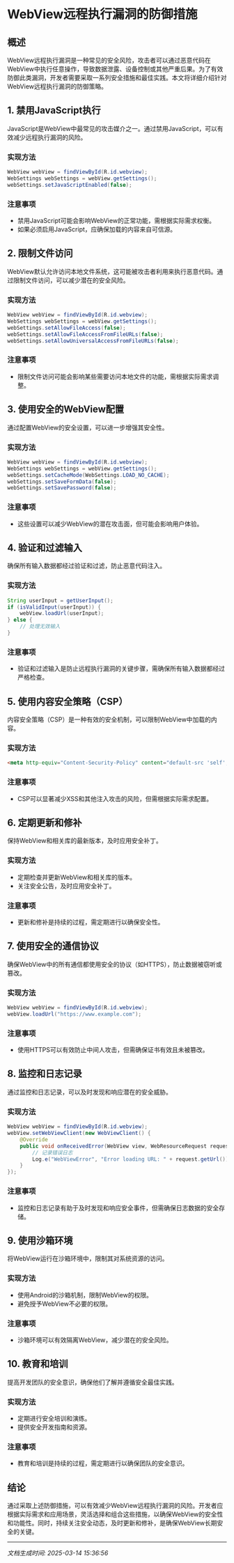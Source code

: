 # WebView远程执行漏洞的防御措施

## 概述

WebView远程执行漏洞是一种常见的安全风险，攻击者可以通过恶意代码在WebView中执行任意操作，导致数据泄露、设备控制或其他严重后果。为了有效防御此类漏洞，开发者需要采取一系列安全措施和最佳实践。本文将详细介绍针对WebView远程执行漏洞的防御策略。

## 1. 禁用JavaScript执行

JavaScript是WebView中最常见的攻击媒介之一。通过禁用JavaScript，可以有效减少远程执行漏洞的风险。

### 实现方法
```java
WebView webView = findViewById(R.id.webview);
WebSettings webSettings = webView.getSettings();
webSettings.setJavaScriptEnabled(false);
```

### 注意事项
- 禁用JavaScript可能会影响WebView的正常功能，需根据实际需求权衡。
- 如果必须启用JavaScript，应确保加载的内容来自可信源。

## 2. 限制文件访问

WebView默认允许访问本地文件系统，这可能被攻击者利用来执行恶意代码。通过限制文件访问，可以减少潜在的安全风险。

### 实现方法
```java
WebView webView = findViewById(R.id.webview);
WebSettings webSettings = webView.getSettings();
webSettings.setAllowFileAccess(false);
webSettings.setAllowFileAccessFromFileURLs(false);
webSettings.setAllowUniversalAccessFromFileURLs(false);
```

### 注意事项
- 限制文件访问可能会影响某些需要访问本地文件的功能，需根据实际需求调整。

## 3. 使用安全的WebView配置

通过配置WebView的安全设置，可以进一步增强其安全性。

### 实现方法
```java
WebView webView = findViewById(R.id.webview);
WebSettings webSettings = webView.getSettings();
webSettings.setCacheMode(WebSettings.LOAD_NO_CACHE);
webSettings.setSaveFormData(false);
webSettings.setSavePassword(false);
```

### 注意事项
- 这些设置可以减少WebView的潜在攻击面，但可能会影响用户体验。

## 4. 验证和过滤输入

确保所有输入数据都经过验证和过滤，防止恶意代码注入。

### 实现方法
```java
String userInput = getUserInput();
if (isValidInput(userInput)) {
    webView.loadUrl(userInput);
} else {
    // 处理无效输入
}
```

### 注意事项
- 验证和过滤输入是防止远程执行漏洞的关键步骤，需确保所有输入数据都经过严格检查。

## 5. 使用内容安全策略（CSP）

内容安全策略（CSP）是一种有效的安全机制，可以限制WebView中加载的内容。

### 实现方法
```html
<meta http-equiv="Content-Security-Policy" content="default-src 'self'; script-src 'self';">
```

### 注意事项
- CSP可以显著减少XSS和其他注入攻击的风险，但需根据实际需求配置。

## 6. 定期更新和修补

保持WebView和相关库的最新版本，及时应用安全补丁。

### 实现方法
- 定期检查并更新WebView和相关库的版本。
- 关注安全公告，及时应用安全补丁。

### 注意事项
- 更新和修补是持续的过程，需定期进行以确保安全性。

## 7. 使用安全的通信协议

确保WebView中的所有通信都使用安全的协议（如HTTPS），防止数据被窃听或篡改。

### 实现方法
```java
WebView webView = findViewById(R.id.webview);
webView.loadUrl("https://www.example.com");
```

### 注意事项
- 使用HTTPS可以有效防止中间人攻击，但需确保证书有效且未被篡改。

## 8. 监控和日志记录

通过监控和日志记录，可以及时发现和响应潜在的安全威胁。

### 实现方法
```java
WebView webView = findViewById(R.id.webview);
webView.setWebViewClient(new WebViewClient() {
    @Override
    public void onReceivedError(WebView view, WebResourceRequest request, WebResourceError error) {
        // 记录错误日志
        Log.e("WebViewError", "Error loading URL: " + request.getUrl());
    }
});
```

### 注意事项
- 监控和日志记录有助于及时发现和响应安全事件，但需确保日志数据的安全存储。

## 9. 使用沙箱环境

将WebView运行在沙箱环境中，限制其对系统资源的访问。

### 实现方法
- 使用Android的沙箱机制，限制WebView的权限。
- 避免授予WebView不必要的权限。

### 注意事项
- 沙箱环境可以有效隔离WebView，减少潜在的安全风险。

## 10. 教育和培训

提高开发团队的安全意识，确保他们了解并遵循安全最佳实践。

### 实现方法
- 定期进行安全培训和演练。
- 提供安全开发指南和资源。

### 注意事项
- 教育和培训是持续的过程，需定期进行以确保团队的安全意识。

## 结论

通过采取上述防御措施，可以有效减少WebView远程执行漏洞的风险。开发者应根据实际需求和应用场景，灵活选择和组合这些措施，以确保WebView的安全性和功能性。同时，持续关注安全动态，及时更新和修补，是确保WebView长期安全的关键。

---

*文档生成时间: 2025-03-14 15:36:56*
